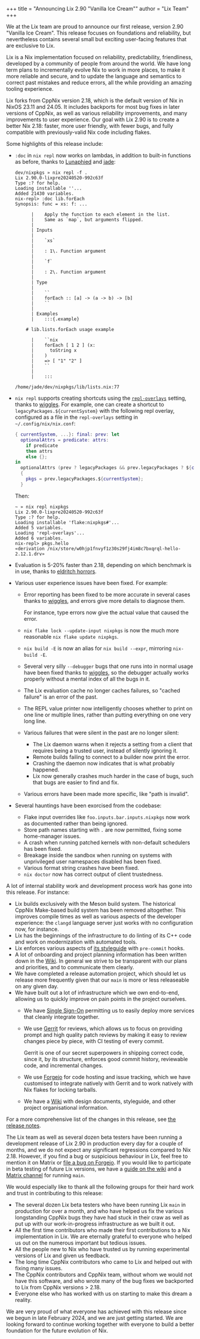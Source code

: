 +++
title = "Announcing Lix 2.90 \"Vanilla&nbsp;Ice&nbsp;Cream\""
author = "Lix Team"
+++

We at the Lix team are proud to announce our first release, version 2.90
"Vanilla Ice Cream". This release focuses on foundations and reliability, but
nevertheless contains several small but exciting user-facing features that are
exclusive to Lix.

Lix is a Nix implementation focused on reliability, predictability,
friendliness, developed by a community of people from
around the world. We have long term plans to incrementally evolve Nix to work
in more places, to make it more reliable and secure, and to update
the language and semantics to correct past mistakes and reduce
errors, all the while providing an amazing tooling experience.

Lix forks from CppNix version 2.18, which is the default version of Nix in
NixOS 23.11 and 24.05. It includes backports for most bug fixes in later versions of
CppNix, as well as various reliability improvements, and many improvements to user
experience. Our goal with Lix 2.90 is to create a better Nix 2.18: faster, more
user friendly, with fewer bugs, and fully compatible with previously-valid
Nix code including flakes.

Some highlights of this release include:

- `:doc` in `nix repl` now works on lambdas, in addition to built-in functions
  as before, thanks to [Lunaphied] and [jade]:

  ```
  dev/nixpkgs » nix repl -f .
  Lix 2.90.0-lixpre20240520-992c63f
  Type :? for help.
  Loading installable ''...
  Added 21430 variables.
  nix-repl> :doc lib.forEach
  Synopsis: func = xs: f: ...

        |    Apply the function to each element in the list.
        |    Same as `map`, but arguments flipped.
        |
        | Inputs
        |
        |    `xs`
        |
        |    : 1\. Function argument
        |
        |    `f`
        |
        |    : 2\. Function argument
        |
        | Type
        |
        |    ``
        |    forEach :: [a] -> (a -> b) -> [b]
        |    ``
        |
        | Examples
        |    :::{.example}

      # lib.lists.forEach usage example

        |    ``nix
        |    forEach [ 1 2 ] (x:
        |      toString x
        |    )
        |    => [ "1" "2" ]
        |    ``
        |
        |    :::

  /home/jade/dev/nixpkgs/lib/lists.nix:77

  ```
- `nix repl` supports creating shortcuts using the [`repl-overlays`][repl-overlays]
  setting, thanks to [wiggles]. For example, one can create a shortcut to
  `legacyPackages.${currentSystem}` with the following repl overlay, configured
  as a file in the `repl-overlays` setting in `~/.config/nix/nix.conf`:

  ```nix
  { currentSystem, ...}: final: prev: let
    optionalAttrs = predicate: attrs:
      if predicate
      then attrs
      else {};
  in
    optionalAttrs (prev ? legacyPackages && prev.legacyPackages ? ${currentSystem})
    {
      pkgs = prev.legacyPackages.${currentSystem};
    }
  ```

  Then:

  ```
  ~ » nix repl nixpkgs
  Lix 2.90.0-lixpre20240520-992c63f
  Type :? for help.
  Loading installable 'flake:nixpkgs#'...
  Added 5 variables.
  Loading 'repl-overlays'...
  Added 6 variables.
  nix-repl> pkgs.hello
  «derivation /nix/store/w0hjp1fnvyf1z30s29fj4im8c7bxqrql-hello-2.12.1.drv»
  ```
- Evaluation is 5-20% faster than 2.18, depending on which benchmark is in use,
  thanks to [eldritch horrors].
- Various user experience issues have been fixed. For example:
  - Error reporting has been fixed to be more accurate in several cases thanks
    to [wiggles], and errors give more details to diagnose them.

    For instance, type errors now give the actual value that caused the error.
  - `nix flake lock --update-input nixpkgs` is now the much more reasonable
    `nix flake update nixpkgs`.
  - `nix build -E` is now an alias for `nix build --expr`, mirroring `nix-build
    -E`.
  - Several very silly `--debugger` bugs that one runs into in normal usage
    have been fixed thanks to [wiggles], so the debugger actually works properly
    without a mental index of all the bugs in it.
  - The Lix evaluation cache no longer caches failures, so "cached failure" is an
    error of the past.
  - The REPL value printer now intelligently chooses whether to print on one
    line or multiple lines, rather than putting everything on one very long
    line.
  - Various failures that were silent in the past are no longer silent:
    - The Lix daemon warns when it rejects a setting from a client that requires
      being a trusted user, instead of silently ignoring it.
    - Remote builds failing to connect to a builder now print the error.
    - Crashing the daemon now indicates that is what probably happened.
    - Lix now generally crashes much harder in the case of bugs, such that bugs
      are easier to find and fix.
  - Various errors have been made more specific, like "path is invalid".
- Several hauntings have been exorcised from the codebase:
  - Flake input overrides like `foo.inputs.bar.inputs.nixpkgs` now work as
    documented rather than being ignored.
  - Store path names starting with `.` are now permitted, fixing some home-manager
    issues.
  - A crash when running patched kernels with non-default schedulers has been
    fixed.
  - Breakage inside the sandbox when running on systems with unprivileged user
    namespaces disabled has been fixed.
  - Various format string crashes have been fixed.
  - `nix doctor` now has correct output of client trustedness.

[wiggles]: https://github.com/9999years
[eldritch horrors]: https://git.lix.systems/pennae
[Lunaphied]: https://github.com/lunaphied
[jade]: https://jade.fyi

[repl-overlays]: https://docs.lix.systems/manual/lix/2.90/command-ref/conf-file.html#conf-repl-overlays

A lot of internal stability work and development process work has gone into
this release. For instance:
- Lix builds exclusively with the Meson build system. The historical CppNix
  Make-based build system has been removed altogether. This improves
  compile times as well as various aspects of the developer experience: the `clangd`
  language server just works with no configuration now, for instance.
- Lix has the beginnings of the infrastructure to do linting of its C++ code and work on
  modernization with automated tools.
- Lix enforces various aspects of [its
  styleguide][styleguide] with `pre-commit` hooks.
- A lot of onboarding and project planning information has been written down in
  the [Wiki]. In general we strive to be transparent with our plans and
  priorities, and to communicate them clearly.
- We have completed a release automation project, which should let us release more
  frequently given that our `main` is more or less releaseable on any given day.
- We have built out a lot of infrastructure which we own end-to-end, allowing
  us to quickly improve on pain points in the project ourselves.
  - We have [Single Sign-On](https://identity.lix.systems) permitting us to
    easily deploy more services that cleanly integrate together.
  - We use [Gerrit](https://gerrit.lix.systems) for reviews, which allows us to
    focus on providing prompt and high quality patch reviews by making it easy
    to review changes piece by piece, with CI testing of every commit.

    Gerrit is one of our secret superpowers in shipping correct code, since it,
    by its structure, enforces good commit history, reviewable code, and
    incremental changes.
  - We use [Forgejo](https://git.lix.systems) for code hosting and issue
    tracking, which we have customised to integrate natively with Gerrit and
    to work natively with Nix flakes for locking tarballs.
  - We have a [Wiki] with design documents, styleguide, and other project
    organisational information.

[Wiki]: https://wiki.lix.systems

[styleguide]: https://wiki.lix.systems/books/lix-contributors/chapter/style-guide

For a more comprehensive list of the changes in this release, see
[the release notes][release-notes].

[release-notes]: https://docs.lix.systems/manual/lix/2.90/release-notes/rl-2.90.html

The Lix team as well as several dozen beta testers have been running a
development release of Lix 2.90 in production every day for a couple of months,
and we do not expect any significant regressions compared to Nix 2.18. However,
if you find a bug or suspicious behaviour in Lix, feel free to mention it on
Matrix or [file a bug on Forgejo][bugs]. If you would like to participate in
beta testing of future Lix versions, we have a [guide on the wiki][beta-guide]
and a [Matrix channel][beta-channel] for running `main`.

[bugs]: https://git.lix.systems/lix-project/lix/issues
[beta-guide]: https://wiki.lix.systems/books/lix-contributors/page/lix-beta-guide
[beta-channel]: https://matrix.to/#/#open-beta:lix.systems

We would especially like to thank all the following groups for their hard work
and trust in contributing to this release:
- The several dozen Lix beta testers who have been running Lix `main` in
  production for over a month, and who have helped us fix the various
  longstanding CppNix bugs they have had stuck in their craw as well as put up
  with our work-in-progress infrastructure as we built it out.
- All the first time contributors who made their first contributions to a Nix
  implementation in Lix. We are eternally grateful to everyone who helped us out
  on the numerous important but tedious issues.
- All the people new to Nix who have trusted us by running experimental
  versions of Lix and given us feedback.
- The long time CppNix contributors who came to Lix and helped out with fixing
  many issues.
- The CppNix contributors and CppNix team, without whom we would not have this
  software, and who wrote many of the bug fixes we backported to Lix from CppNix
  versions > 2.18.
- Everyone else who has worked with us on starting to make this dream a
  reality.

We are very proud of what everyone has achieved with this release since we
begun in late February 2024, and we are just getting started. We are looking
forward to continue working together with everyone to build a better foundation
for the future evolution of Nix.

